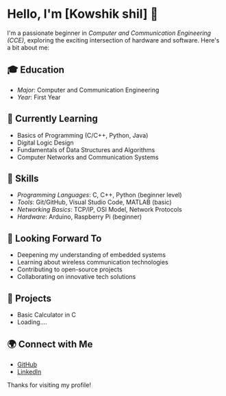 # Hello, I'm [Kowshik shil] 👋

I'm a passionate beginner in *Computer and Communication Engineering (CCE)*, exploring the exciting intersection of hardware and software. Here's a bit about me:

## 🎓 Education
- *Major*: Computer and Communication Engineering
- *Year*: First Year

## 🌱 Currently Learning
- Basics of Programming (C/C++, Python, Java)
- Digital Logic Design
- Fundamentals of Data Structures and Algorithms
- Computer Networks and Communication Systems

## 🔧 Skills
- *Programming Languages*: C, C++, Python (beginner level)
- *Tools*: Git/GitHub, Visual Studio Code, MATLAB (basic)
- *Networking Basics*: TCP/IP, OSI Model, Network Protocols
- *Hardware*: Arduino, Raspberry Pi (beginner)

## 👀 Looking Forward To
- Deepening my understanding of embedded systems
- Learning about wireless communication technologies
- Contributing to open-source projects
- Collaborating on innovative tech solutions

## 🚀 Projects
- Basic Calculator in C
- Loading....

## 🌍 Connect with Me
- [GitHub](https://github.com/KowshikSD890)
- [LinkedIn](https://linkedin.com/in/Kowshik_Shil)





Thanks for visiting my profile!
